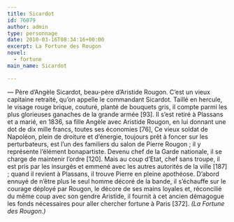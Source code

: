 ```yaml
---
title: Sicardot
id: 76079
author: admin
type: personnage
date: 2010-03-16T08:34:16+00:00
excerpt: La Fortune des Rougon
novel:
  - fortune
main_name: Sicardot

---
```

— Père d&rsquo;Angèle Sicardot, beau-père d&rsquo;Aristide Rougon. C&rsquo;est un vieux capitaine retraité, qu&rsquo;on appelle le commandant Sicardot. Taillé en hercule, le visage rouge brique, couturé, planté de bouquets gris, il compte parmi les plus glorieuses ganaches de la grande armée [93]. Il s&rsquo;est retiré à Plassans et a marié, en 1836, sa fille Angèle avec Aristide Rougon, en lui donnant une dot de dix mille francs, toutes ses économies [76], Ce vieux soldat de Napoléon, plein de droiture et d&rsquo;énergie, toujours prêt à foncer sur les perturbateurs, est l&rsquo;un des familiers du salon de Pierre Rougon ; il y représente l&rsquo;élément bonapartiste. Devenu chef de la Garde nationale, il se charge de maintenir l&rsquo;ordre [120]. Mais au coup d&rsquo;Etat, chef sans troupe, il est pris par les insurgés et emmené avec les autres autorités de la ville [187] ; quand il revient à Plassans, il trouve Pierre en pleine apothéose. D&rsquo;abord ennuyé de n&rsquo;être plus le seul homme décoré de la bande, il s&rsquo;échauffe sur le courage déployé par Rougon, le décore de ses mains loyales et, réconcilié du même coup avec son gendre Aristide, il fournit à cet ancien démagogue les fonds nécessaires pour aller chercher fortune à Paris [372]. _(La Fortune des Rougon.)_